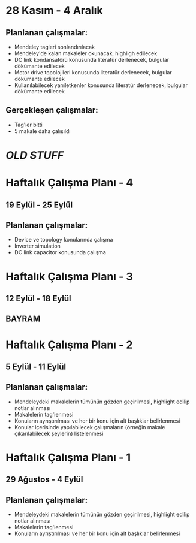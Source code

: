 # 28 Kasım - 4 Aralık
## Planlanan çalışmalar:
* Mendeley tagleri sonlandırılacak
* Mendeley'de kalan makaleler okunacak, highligh edilecek
* DC link kondansatörü konusunda literatür derlenecek, bulgular dökümante edilecek
* Motor drive topolojileri konusunda literatür derlenecek, bulgular dökümante edilecek
* Kullanılabilecek yarıiletkenler konusunda literatür derlenecek, bulgular dökümante edilecek

## Gerçekleşen çalışmalar:
* Tag'ler bitti
* 5 makale daha çalışıldı




# *OLD STUFF*

# Haftalık Çalışma Planı - 4
## 19 Eylül - 25 Eylül
## Planlanan çalışmalar:
* Device ve topology konularında çalışma
* Inverter simulation
* DC link capacitor konusunda çalışma

# Haftalık Çalışma Planı - 3
## 12 Eylül - 18 Eylül
## BAYRAM

# Haftalık Çalışma Planı - 2
## 5 Eylül - 11 Eylül
## Planlanan çalışmalar:
* Mendeleydeki makalelerin tümünün gözden geçirilmesi, highlight edilip notlar alınması
* Makalelerin tag'lenmesi
* Konuların ayrıştırılması ve her bir konu için alt başlıklar belirlenmesi
* Konular içerisinde yapılabilecek çalışmaların (örneğin makale çıkarılabilecek şeylerin) listelenmesi

# Haftalık Çalışma Planı - 1
## 29 Ağustos - 4 Eylül
## Planlanan çalışmalar:
* Mendeleydeki makalelerin tümünün gözden geçirilmesi, highlight edilip notlar alınması
* Makalelerin tag'lenmesi
* Konuların ayrıştırılması ve her bir konu için alt başlıklar belirlenmesi
